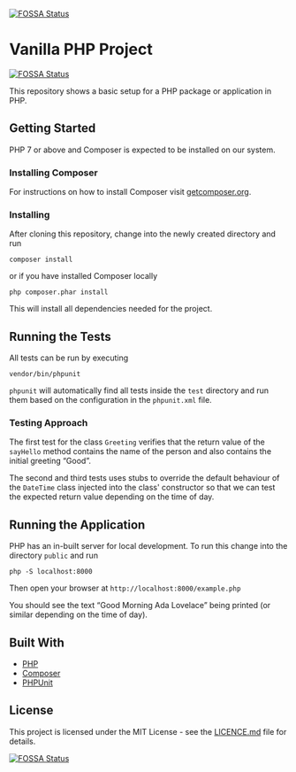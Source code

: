 [![FOSSA Status](https://app.fossa.io/api/projects/git%2Bgithub.com%2Felliotjreed%2Fphp-package-boilerplate.svg?type=shield)](https://app.fossa.io/projects/git%2Bgithub.com%2Felliotjreed%2Fphp-package-boilerplate?ref=badge_shield)

# Vanilla PHP Project
[![FOSSA Status](https://app.fossa.io/api/projects/git%2Bgithub.com%2Felliotjreed%2Fphp-package-boilerplate.svg?type=shield)](https://app.fossa.io/projects/git%2Bgithub.com%2Felliotjreed%2Fphp-package-boilerplate?ref=badge_shield)


This repository shows a basic setup for a PHP package or application in PHP.


## Getting Started

PHP 7 or above and Composer is expected to be installed on our system.


### Installing Composer

For instructions on how to install Composer visit [getcomposer.org](https://getcomposer.org/download/).

### Installing

After cloning this repository, change into the newly created directory and run

```
composer install
```

or if you have installed Composer locally

```
php composer.phar install
```

This will install all dependencies needed for the project.


## Running the Tests

All tests can be run by executing

```
vendor/bin/phpunit
```

`phpunit` will automatically find all tests inside the `test` directory and run them based on the configuration in the `phpunit.xml` file.


### Testing Approach

The first test for the class `Greeting` verifies that the return value of the `sayHello` method contains the name of the person and also contains the initial greeting &ldquo;Good&rdquo;.

The second and third tests uses stubs to override the default behaviour of the `DateTime` class injected into the class' constructor so that we can test the expected return value depending on the time of day.


## Running the Application

PHP has an in-built server for local development. To run this change into the directory `public` and run

```
php -S localhost:8000
```

Then open your browser at `http://localhost:8000/example.php`

You should see the text &ldquo;Good Morning Ada Lovelace&rdquo; being printed (or similar depending on the time of day).


## Built With

- [PHP](https://secure.php.net/)
- [Composer](https://getcomposer.org/)
- [PHPUnit](https://phpunit.de/)


## License

This project is licensed under the MIT License - see the [LICENCE.md](LICENCE.md) file for details.


[![FOSSA Status](https://app.fossa.io/api/projects/git%2Bgithub.com%2Felliotjreed%2Fphp-package-boilerplate.svg?type=large)](https://app.fossa.io/projects/git%2Bgithub.com%2Felliotjreed%2Fphp-package-boilerplate?ref=badge_large)